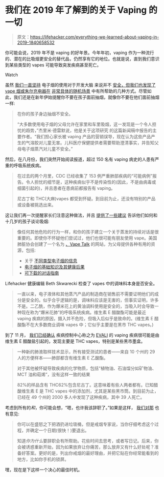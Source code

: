 # 我们在 2019 年了解到的关于 Vaping 的一切

> 原文：<https://lifehacker.com/everything-we-learned-about-vaping-in-2019-1840658532>

你可能会说，2019 年不是 vaping 的好年景。今年年初，vaping 作为一种流行的、潜在的比吸烟更安全的替代品，仍然享有它的地位。也就是说，直到我们意识到某些类型的 vapes 可能导致突发疾病甚至死亡。

Watch

虽然 [我们一直坚持](https://offspring.lifehacker.com/what-parents-need-to-know-about-juuling-1823376027) 电子烟的使用对于开发大脑 来说并不 [安全，但我们也发现了 vape 烟或朱尔充电器在](https://offspring.lifehacker.com/what-is-the-real-cost-of-vaping-for-teens-1829202789) [非常具体的](https://lifehacker.com/open-a-motion-sensor-door-with-vape-smoke-1830082005)[随机场景](https://lifehacker.com/rescue-a-fallen-airpod-with-a-juul-charger-and-floss-1835130466) 中有所帮助的几种方式。尽管如此，我们还是在新年伊始提醒你不要在孩子面前抽烟，就像你不要在他们面前抽烟一样:

> 在你的孩子身边抽烟不安全。
> 
> “大多数使用电子烟的父母允许在家里和车里吸烟，这一发现是一个令人担忧的趋势，”杰里米·德雷默说，他是关于这项研究 的这篇新闻稿中报告的主要作者。“我们担心家长被 vaping 产品的营销误导，现在认为这些产品产生的气溶胶对儿童无害。儿科医疗保健提供者需要帮助澄清事实，并告知父母电子烟蒸汽对儿童不安全。”

然后，在八月份，我们突然开始阅读报道，超过 150 名有 vaping 病史的人患有严重的呼吸系统疾病。

> 在过去的两个月里，CDC 已经收集了 153 例严重肺部疾病的“可能病例”报告。令人担忧的细节是，这种疾病似乎不是传染性的(因此，不是由病毒或细菌引起的)，并且患者在患病前都报告有 vaping。
> 
> 尼古丁和 THC(大麻)vapes 都受到怀疑。到目前为止，还没有特别的产品或设备被挑选出来。

这让我们再一次提醒家长们注意这种做法，并且 [提供了一些建议](https://lifehacker.com/what-parents-need-to-know-about-the-vaping-illness-1838007921) 告诉他们如何和十几岁的孩子谈论吸烟:

> 像任何其他危险的行为一样，和你的孩子建立一个关于蒸发的持续对话是很重要的。即使你不怀疑他们尝试过，他们也很可能有朋友使用 vape。美国肺脏协会创建了一个名为 [、Vape Talk](https://www.lung.org/stop-smoking/vape-talk/) 的网站，为父母提供各种有用的资源，包括:
> 
> *   关于 [不同类型电子烟的信息](https://www.lung.org/stop-smoking/smoking-facts/e-cigarettes-parents.html)
> *   [电子烟的基础知识及其健康后果](https://www.lung.org/stop-smoking/smoking-facts/e-cigarettes-and-lung-health.html)
> *   [可下载的对话指南](https://www.lung.org/assets/documents/stop-smoking/vape-conversation-guide.pdf)

Lifehacker 健康编辑 Beth Skwarecki 检查了 vapes 中的调味料本身是否安全。

> 一直以来，电子液体和其他蒸汽产品的制造商在销售前不需要证明他们的成分是安全的。似乎合乎逻辑的是，调味料应该是无害的，但事实证明，许多不是。二乙酰，作为爆米花上的黄油调料使用是安全的，当吸入时会导致一种现在称为“爆米花肺”的呼吸系统疾病。维生素 E 醋酸酯可能是最近 vaping 疾病的原因，摄入并不危险，但吸入后似乎是致命的。(维生素 E 醋酸酯不在大多数商业调味 vapes 中；它似乎主要是在黑市 THC vapes。)

到了 11 月， [我们已经确认](https://lifehacker.com/the-cdc-just-confirmed-that-vitamin-e-acetate-is-their-1839723177) 疾病控制中心称之为 [EVALI](https://www.cdc.gov/media/releases/2019/p1028-first-analysis-lung-injury-deaths.html) 的 vaping 疾病很可能是由维生素 E 醋酸盐引起的，发现主要是 THC vapes，特别是某些黑市墨盒。

> 一种新的肺液取样技术显示，所有接受测试的患者——来自 10 个州的 29 人的方便样本——肺部都含有维生素 E 乙酸酯。
> 
> 对于其他被怀疑导致疾病的化学物质，包括“植物油、石油馏分如矿物油、MCT 油和萜烯”，没有这样一致的结果
> 
> 82%的样品含有 THC62%包含尼古丁。这意味着有些人两者都有。已知醋酸维生素 E 是 THC vapes 中的添加剂，尤其是某些黑市筒。到目前为止，已经在 49 个州的 2000 多人中发现了这种疾病，其中 39 人死亡。

考虑到所有的*和*，你可能会想，“嗯，也许我该辞职了。”如果是这样， [我们对那](https://lifehacker.com/how-to-quit-vaping-1838071331) 也有意见:

> 你可以在盛怒之下把酒扔进垃圾桶，但是戒烟专家说，当你仔细考虑这个过程，并确定一个日期(很快！)要退出。
> 
> 知道*你为什么*要辞职会有所帮助。花些时间去思考，或者写日记。后来，你会被诱惑重新开始，因为如果放弃让你痛苦，那么放弃又有什么好处呢？准备好答案。更好的是，列出你戒烟的最好理由，并把它贴在你经常能看到的地方，比如你手机的锁屏。

嘿，现在是下这样一个决心的最佳时机。